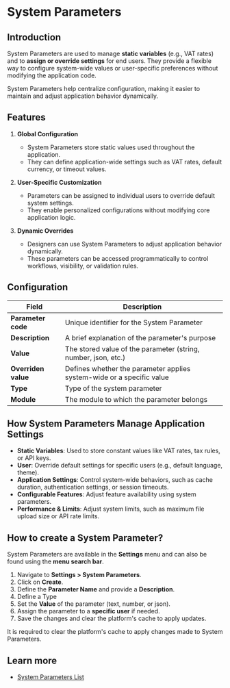 # System Parameters

## Introduction

System Parameters are used to manage **static variables** (e.g., VAT rates) and to **assign or override settings** for end users. They provide a flexible way to configure system-wide values or user-specific preferences without modifying the application code.  

System Parameters help centralize configuration, making it easier to maintain and adjust application behavior dynamically.  

## Features

1. **Global Configuration**
    - System Parameters store static values used throughout the application.  
    - They can define application-wide settings such as VAT rates, default currency, or timeout values.

2. **User-Specific Customization**
    - Parameters can be assigned to individual users to override default system settings.  
    - They enable personalized configurations without modifying core application logic.  

3. **Dynamic Overrides**
    - Designers can use System Parameters to adjust application behavior dynamically.  
    - These parameters can be accessed programmatically to control workflows, visibility, or validation rules.  

## Configuration

| Field | Description |
| ----- | ----------- |
| **Parameter code** | Unique identifier for the System Parameter |
| **Description** | A brief explanation of the parameter's purpose |
| **Value** | The stored value of the parameter (string, number, json, etc.) |
| **Overriden value** | Defines whether the parameter applies system-wide or a specific value |
| **Type** | Type of the system parameter |
| **Module** | The module to which the parameter belongs |

## How System Parameters Manage Application Settings

- **Static Variables**: Used to store constant values like VAT rates, tax rules, or API keys.
- **User**: Override default settings for specific users (e.g., default language, theme).
- **Application Settings**: Control system-wide behaviors, such as cache duration, authentication settings, or session timeouts.
- **Configurable Features**: Adjust feature availability using system parameters.  
- **Performance & Limits**: Adjust system limits, such as maximum file upload size or API rate limits.

## How to create a System Parameter?
System Parameters are available in the **Settings** menu and can also be found using the **menu search bar**.

1. Navigate to **Settings > System Parameters**.    
2. Click on **Create**.  
3. Define the **Parameter Name** and provide a **Description**.  
4. Define a Type  
5. Set the **Value** of the parameter (text, number, or json).  
6. Assign the parameter to a **specific user** if needed.  
7. Save the changes and clear the platform's cache to apply updates.  

<div class="warning">
It is required to clear the platform's cache to apply changes made to System Parameters.
</div>

## Learn more

- [System Parameters List](/lesson/docs/core/system-parameters-list)  
